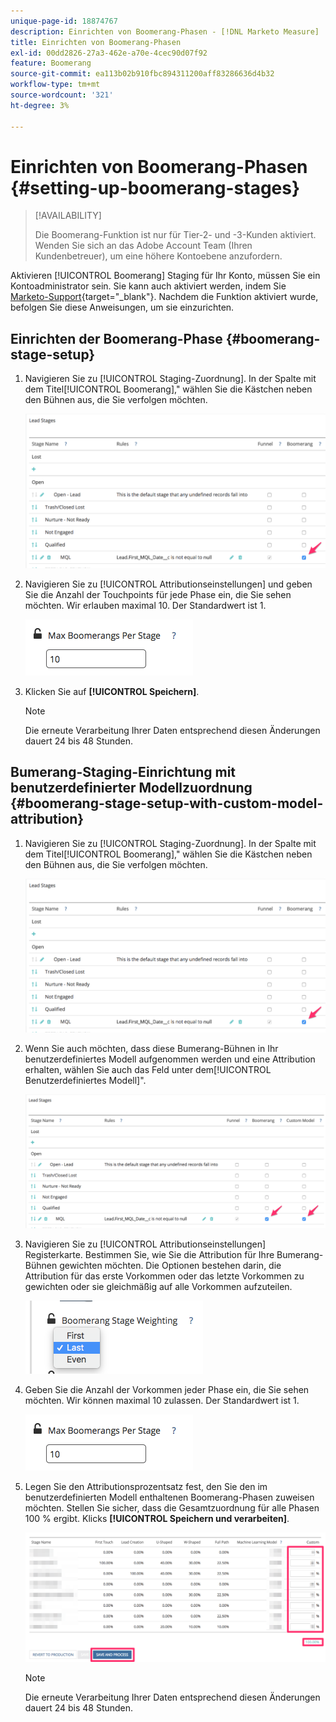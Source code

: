 ```yaml
---
unique-page-id: 18874767
description: Einrichten von Boomerang-Phasen - [!DNL Marketo Measure]
title: Einrichten von Boomerang-Phasen
exl-id: 00dd2826-27a3-462e-a70e-4cec90d07f92
feature: Boomerang
source-git-commit: ea113b02b910fbc894311200aff83286636d4b32
workflow-type: tm+mt
source-wordcount: '321'
ht-degree: 3%

---
```


# Einrichten von Boomerang-Phasen {#setting-up-boomerang-stages}

>[!AVAILABILITY]
>
>Die Boomerang-Funktion ist nur für Tier-2- und -3-Kunden aktiviert. Wenden Sie sich an das Adobe Account Team (Ihren Kundenbetreuer), um eine höhere Kontoebene anzufordern.

Aktivieren [!UICONTROL Boomerang] Staging für Ihr Konto, müssen Sie ein Kontoadministrator sein. Sie kann auch aktiviert werden, indem Sie [Marketo-Support](https://nation.marketo.com/t5/support/ct-p/Support){target="_blank"}. Nachdem die Funktion aktiviert wurde, befolgen Sie diese Anweisungen, um sie einzurichten.

## Einrichten der Boomerang-Phase {#boomerang-stage-setup}

1. Navigieren Sie zu [!UICONTROL Staging-Zuordnung]. In der Spalte mit dem Titel[!UICONTROL Boomerang],&quot; wählen Sie die Kästchen neben den Bühnen aus, die Sie verfolgen möchten.

   ![](assets/1-2.png)

1. Navigieren Sie zu [!UICONTROL Attributionseinstellungen] und geben Sie die Anzahl der Touchpoints für jede Phase ein, die Sie sehen möchten. Wir erlauben maximal 10. Der Standardwert ist 1.

   ![](assets/2-2.png)

1. Klicken Sie auf **[!UICONTROL Speichern]**.

   >[!NOTE]
   >
   >Die erneute Verarbeitung Ihrer Daten entsprechend diesen Änderungen dauert 24 bis 48 Stunden.

## Bumerang-Staging-Einrichtung mit benutzerdefinierter Modellzuordnung {#boomerang-stage-setup-with-custom-model-attribution}

1. Navigieren Sie zu [!UICONTROL Staging-Zuordnung]. In der Spalte mit dem Titel[!UICONTROL Boomerang],&quot; wählen Sie die Kästchen neben den Bühnen aus, die Sie verfolgen möchten.

   ![](assets/3-1.png)

1. Wenn Sie auch möchten, dass diese Bumerang-Bühnen in Ihr benutzerdefiniertes Modell aufgenommen werden und eine Attribution erhalten, wählen Sie auch das Feld unter dem[!UICONTROL Benutzerdefiniertes Modell]&quot;.

   ![](assets/4-1.png)

1. Navigieren Sie zu [!UICONTROL Attributionseinstellungen] Registerkarte. Bestimmen Sie, wie Sie die Attribution für Ihre Bumerang-Bühnen gewichten möchten. Die Optionen bestehen darin, die Attribution für das erste Vorkommen oder das letzte Vorkommen zu gewichten oder sie gleichmäßig auf alle Vorkommen aufzuteilen.

   ![](assets/5-1.png)

1. Geben Sie die Anzahl der Vorkommen jeder Phase ein, die Sie sehen möchten. Wir können maximal 10 zulassen. Der Standardwert ist 1.

   ![](assets/6-1.png)

1. Legen Sie den Attributionsprozentsatz fest, den Sie den im benutzerdefinierten Modell enthaltenen Boomerang-Phasen zuweisen möchten. Stellen Sie sicher, dass die Gesamtzuordnung für alle Phasen 100 % ergibt. Klicks **[!UICONTROL Speichern und verarbeiten]**.

   ![](assets/7-1.png)

   >[!NOTE]
   >
   >Die erneute Verarbeitung Ihrer Daten entsprechend diesen Änderungen dauert 24 bis 48 Stunden.

